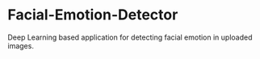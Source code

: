 # Facial-Emotion-Detector
Deep Learning based application for detecting facial emotion in uploaded images.
